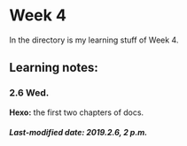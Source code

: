 # Week 4

 In the directory is my learning stuff of Week 4.

## Learning notes:

### 2.6 Wed.

**Hexo:** the first two chapters of docs.

##### Last-modified date: 2019.2.6, 2 p.m.